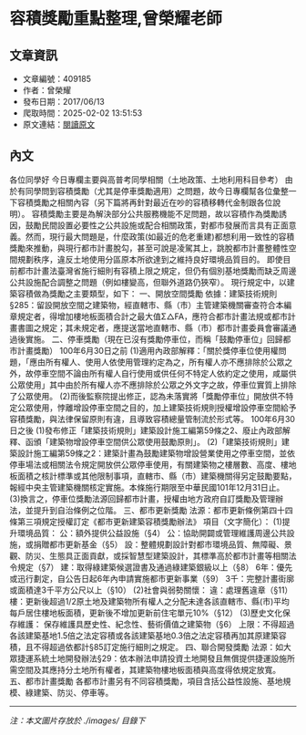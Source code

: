 # 容積獎勵重點整理,曾榮耀老師

## 文章資訊
- 文章編號：409185
- 作者：曾榮耀
- 發布日期：2017/06/13
- 爬取時間：2025-02-02 13:51:53
- 原文連結：[閱讀原文](https://real-estate.get.com.tw/Columns/detail.aspx?no=409185)

## 內文
各位同學好
今日專欄主要與高普考同學相關（土地政策、土地利用科目參考）
由於有同學問到容積獎勵（尤其是停車獎勵適用）之問題，故今日專欄幫各位彙整一下容積獎勵之相關內容（另下篇將再針對最近在吵的容積移轉代金制跟各位說明）。
容積獎勵主要是為解決部分公共服務機能不足問題，故以容積作為獎勵誘因，鼓勵民間設置必要性之公共設施或配合相關政策，對都市發展而言具有正面意義。然而，現行最大問題是，什麼政策(如最近的危老重建)都想利用一致性的容積獎勵來推動，與現行都市計畫脫勾，甚至可說是凌駕其上，跳脫都市計畫整體性空間規劃秩序，違反土地使用分區原本所欲達到之維持良好環境品質目的。
即使目前都市計畫法臺灣省施行細則有容積上限之規定，但仍有個別基地獎勵而缺乏周邊公共設施配合調整之問題（例如樓變高，但聯外道路仍狹窄）。
現行規定中，以建築容積做為獎勵之主要類型，如下：
一、開放空間獎勵
依據：建築技術規則§285：留設開放空間之建築物，經直轄市、縣（市）主管建築機關審查符合本編章規定者，得增加樓地板面積合計之最大值Σ△FA，應符合都市計畫法規或都市計畫書圖之規定；其未規定者，應提送當地直轄市、縣（市）都市計畫委員會審議通過後實施。
二、停車獎勵（現在已沒有獎勵停車位，而稱「鼓勵停車位」回歸都市計畫獎勵）
100年6月30日之前
(1)適用內政部解釋：「關於獎停車位使用權問題，「應由所有權人、使用人依使用管理約定為之，所有權人亦不應排除於公眾之外，故停車空間不論由所有權人自行使用或供任何不特定人依約定之使用，咸屬供公眾使用」其中由於所有權人亦不應排除於公眾之外文字之故，停車位實質上排除了公眾使用。
(2)而後監察院提出修正，認為未落實將「獎勵停車位」開放供不特定公眾使用，悖離增設停車空間之目的，加上建築技術規則授權增設停車空間給予容積獎勵，與法律保留原則有違，且導致容積總量管制流於形式等。
100年6月30日之後
(1)發布修正「建築技術規則」建築設計施工編第59條之2、廢止內政部解釋、函頒「建築物增設停車空間供公眾使用鼓勵原則」。
(2)「建築技術規則」建築設計施工編第59條之2：建築計畫為鼓勵建築物增設營業使用之停車空間，並依停車場法或相關法令規定開放供公眾停車使用，有關建築物之樓層數、高度、樓地板面積之核計標準或其他限制事項，直轄市、縣（市）建築機關得另定鼓勵要點，報經中央主管建築機關核定實施。本條施行期限至中華民國101年12月31日止。
(3)換言之，停車位獎勵法源回歸都市計畫，授權由地方政府自訂獎勵及管理辦法，並提升到自治條例之位階。
三、都市更新獎勵
法源：都市更新條例第四十四條第三項規定授權訂定《都市更新建築容積獎勵辦法》
項目（文字簡化）：
(1)提升環境品質：
公：額外提供公益設施（§4）
公：協助開闢或管理維護周邊公共設施，或捐贈都市更新基金（§5）
設：整體規劃設計對都市環境品質、無障礙、景觀、防災、生態具正面貢獻，或採智慧型建築設計，其標準高於都市計畫等相關法令規定（§7）
建：取得綠建築候選證書及通過綠建築銀級以上（§8）
6年：優先或迅行劃定，自公告日起6年內申請實施都市更新事業（§9）
3千：完整計畫街廓或面積達3千平方公尺以上（§10）
(2)社會與弱勢關懷：
違：處理舊違章（§11）
樓：更新後超過1/2原土地及建築物所有權人之分配未達各該直轄市、縣(市)平均每戶居住樓地板面積，更新後不增加更新前住宅單元10%（§12）
(3)歷史文化保存維護：
保存維護具歷史性、紀念性、藝術價值之建築物（§6）
上限：不得超過各該建築基地1.5倍之法定容積或各該建築基地0.3倍之法定容積再加其原建築容積，且不得超過依都計§85訂定施行細則之規定。
四、聯合開發獎勵
法源：如大眾捷運系統土地開發辦法§29：依本辦法申請投資土地開發且無償提供捷運設施所需空間及其應持分土地所有權者，其建築物樓地板面積與高度得依規定放寬。
五、都市計畫獎勵
各都市計畫另有不同容積獎勵，項目含括公益性設施、基地規模、綠建築、防災、停車等。

---
*注：本文圖片存放於 ./images/ 目錄下*
